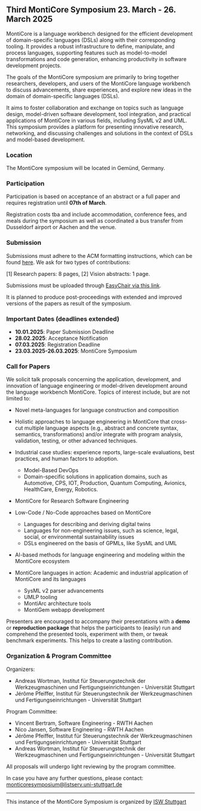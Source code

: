 <!-- (c) https://github.com/MontiCore/monticore -->

## Third MontiCore Symposium 23. March - 26. March 2025

MontiCore is a language workbench designed for the efficient 
development of domain-specific languages (DSLs) along with their 
corresponding tooling. It provides a robust infrastructure to define, 
manipulate, and process languages, supporting features such as 
model-to-model transformations and code generation, enhancing 
productivity in software development projects.

The goals of the MontiCore symposium are primarily to bring together 
researchers, developers, and users of the MontiCore language workbench 
to discuss advancements, share experiences, and explore new ideas in 
the domain of domain-specific languages (DSLs). 

It aims to foster collaboration and exchange on topics such as language 
design, model-driven software development, tool integration, and 
practical applications of MontiCore in various fields, including SysML 
v2 and UML. This symposium provides a platform for presenting 
innovative research, networking, and discussing challenges and 
solutions in the context of DSLs and model-based development. 



### Location

The MontiCore symposium will be located in Gemünd, Germany. 

### Participation

Participation is based on acceptance of an abstract or a full paper and 
requires registration until **07th of March**. 

Registration costs tba and include accommodation, 
conference fees, and meals during the symposium as well as coordinated a 
bus transfer from Dusseldorf airport or Aachen and the venue.  

### Submission

Submissions must adhere to the ACM formatting instructions, which can 
be found [here](https://www.acm.org/publications/proceedings-template). We ask for two types of contributions: 

 [1] Research papers: 8 pages,
 [2] Vision abstracts: 1 page.
 
Submissions must be uploaded through [EasyChair via this link](https://easychair.org/conferences/?conf=mcs25). 

It is planned to produce post-proceedings with extended and improved 
versions of the papers as result of the symposium. 

### Important Dates (deadlines extended) 
 * **10.01.2025**: Paper Submission Deadline 
 * **28.02.2025**: Acceptance Notification 
 * **07.03.2025**: Registration Deadline 
 * **23.03.2025-26.03.2025**: MontiCore Symposium 


### Call for Papers

We solicit talk proposals concerning the application, development, and 
innovation of language engineering or model-driven development around 
the language workbench MontiCore. Topics of interest include, but are 
not limited to:  
  
* Novel meta-languages for language construction and composition  

* Holistic approaches to language engineering in MontiCore that 
cross-cut multiple language aspects (e.g., abstract and concrete 
syntax, semantics, transformations) and/or integrate with program 
analysis, validation, testing, or other advanced techniques.  

* Industrial case studies: experience reports, large-scale evaluations, 
best practices, and human factors to adoption.   
  * Model-Based DevOps
  * Domain-specific solutions in application domains, such as 
    Automotive, CPS, IOT, Production, Quantum Computing, Avionics,
    HealthCare, Energy, Robotics. 

* MontiCore for Research Software Engineering

* Low-Code / No-Code approaches based on MontiCore  
  * Languages for describing and deriving digital twins  
  * Languages for non-engineering issues, such as science, legal, 
    social, or environmental sustainability issues  
  * DSLs engineered on the basis of GPMLs, like SysML and UML

* AI-based methods for language engineering and modeling within the 
MontiCore ecosystem  

* MontiCore languages in action: Academic and industrial application of 
MontiCore and its languages  
  * SysML v2 parser advancements
  * UMLP tooling
  * MontiArc architecture tools
  * MontiGem webapp development 

Presenters are encouraged to accompany their presentations with a 
**demo** or **reproduction package** that helps the participants to 
(easily) run and comprehend the presented tools, experiment with them, 
or tweak benchmark experiments. This helps to create a lasting 
contribution.  

### Organization & Program Committee

Organizers:  
- Andreas Wortman, Institut für Steuerungstechnik der Werkzeugmaschinen und Fertigungseinrichtungen - Universität Stuttgart  
- Jérôme Pfeiffer, Institut für Steuerungstechnik der Werkzeugmaschinen und Fertigungseinrichtungen - Universität Stuttgart  

Program Committee:  
- Vincent Bertram, Software Engineering - RWTH Aachen  
- Nico Jansen, Software Engineering - RWTH Aachen  
- Jérôme Pfeiffer, Institut für Steuerungstechnik der Werkzeugmaschinen und Fertigungseinrichtungen - Universität Stuttgart  
- Andreas Wortman, Institut für Steuerungstechnik der Werkzeugmaschinen und Fertigungseinrichtungen - Universität Stuttgart  

All proposals will undergo light reviewing by the program committee.  

In case you have any further questions, please contact: 
monticoresymposium@listserv.uni-stuttgart.de


---

This instance of the MontiCore Symposium is organized by [ISW Stuttgart](https://www.isw.uni-stuttgart.de/)

